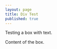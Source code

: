 ```yaml
---
layout: page
title: Div Test
published: true
---
```


Testing a box with text.

<div class="bluebox">
Content of the box.
</div>
